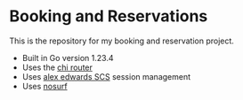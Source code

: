 # Booking and Reservations

This is the repository for my booking and reservation project.

- Built in Go version 1.23.4
- Uses the [chi router](github.com/go-chi/chi)
- Uses [alex edwards SCS](github.com/alexedwards/scs/v2) session management
- Uses [nosurf](github.com/justinas/nosurf)
